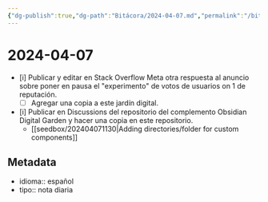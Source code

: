 ```yaml
---
{"dg-publish":true,"dg-path":"Bitácora/2024-04-07.md","permalink":"/bitacora/2024-04-07/","title":"2024-04-07","tags":["Bitácora"],"noteIcon":"default","created":"2024-04-07T11:34:58.394-06:00","updated":"2024-04-07T11:39:27.140-06:00"}
---
```


# 2024-04-07

- [i] Publicar y editar en Stack Overflow Meta otra respuesta al anuncio sobre poner en pausa el "experimento" de votos de usuarios on 1 de reputación.
	- [ ] Agregar una copia a este jardín digital.
- [i] Publicar en Discussions del repositorio del complemento Obsidian Digital Garden y hacer una copia en este repositorio.
	- [[seedbox/202404071130\|Adding directories/folder for custom components]]

## Metadata
- idioma:: español
- tipo:: nota diaria